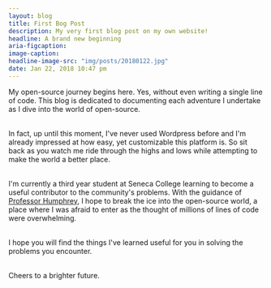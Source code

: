 ```yaml
---
layout: blog
title: First Bog Post
description: My very first blog post on my own website!
headline: A brand new beginning
aria-figcaption: 
image-caption: 
headline-image-src: "img/posts/20180122.jpg"
date: Jan 22, 2018 10:47 pm
---
```


<div class="">

My open-source journey begins here. Yes, without even writing a single line of code. This blog is dedicated to documenting each adventure I undertake as I dive into the world of open-source.<br><br>

In fact, up until this moment, I've never used Wordpress before and I'm already impressed at how easy, yet customizable this platform is. So sit back as you watch me ride through the highs and lows while attempting to make the world a better place.<br><br>

I'm currently a third year student at Seneca College learning to become a useful contributor to the community's problems. With the guidance of <a href="https://twitter.com/humphd?lang=en" target="_blank" rel="noopener">Professor Humphrey</a>, I hope to break the ice into the open-source world, a place where I was afraid to enter as the thought of millions of lines of code were overwhelming.<br><br>

I hope you will find the things I've learned useful for you in solving the problems you encounter.<br><br>

Cheers to a brighter future.